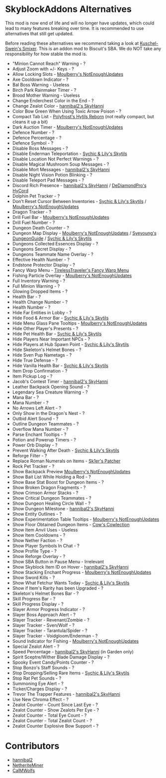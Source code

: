 # SkyblockAddons Alternatives

This mod is now end of life and 
will no longer have updates, which 
could lead to many features breaking 
over time. It is recommended to use 
alternatives that still get updated.

Before reading these alternatives we recommend taking a look at [Kuschel-Swein's Smixer](https://github.com/Kuschel-Swein/smixer-mod). This is an addon mod to Biscuit's SBA. We do NOT take any responsibility for how stable the mod is.

* "Minion Cannot Reach" Warning - ?
* Adjust Zoom with +/- Keys - ?
* Allow Locking Slots - [Moulberry's NotEnoughUpdates](https://github.com/Moulberry/NotEnoughUpdates/releases/latest)
* Axe Cooldown Indicator - ?
* Bal Boss Warning - Useless
* Birch Park Rainmaker Timer - ?
* Brood Mother Warning - Useless
* Change Enderchest Color in the End - ?
* Change Zealot Color - [hannibal2's SkyHanni](https://github.com/hannibal002/SkyHanni/releases)
* Color Bow Green When Using Toxic Arrow Poison - ?
* Compact Tab List - [Polyfrost's Hytils Reborn](https://github.com/Polyfrost/Hytils-Reborn/releases/latest) (not really compact, but cleans it up a bit)
* Dark Auction Timer - [Moulberry's NotEnoughUpdates](https://github.com/Moulberry/NotEnoughUpdates/releases/latest)
* Defence Number - ?
* Defence Percentage - ?
* Defence Symbol - ?
* Disable Boss Messages - ?
* Disable Enderman Teleportation - [Sychic & Lily's Skytils](https://github.com/Skytils/SkytilsMod/releases/latest)
* Disable Location Not Perfect Warnings - ?
* Disable Magical Mushroom Soup Messages - ?
* Disable Mort Messages - [hannibal2's SkyHanni](https://github.com/hannibal002/SkyHanni/releases)
* Disable Night Vision Potion Blinking - ?
* Disable Teleport Pad Messages - ?
* Discord Rich Presence - [hannibal2's SkyHanni](https://github.com/hannibal002/SkyHanni/releases) / [DeDiamondPro's HyCord](https://github.com/DeDiamondPro/HyCord/releases/latest) 
* Dolphin Pet Tracker - ?
* Don't Reset Cursor Between Inventories - [Sychic & Lily's Skytils](https://github.com/Skytils/SkytilsMod/releases/latest) / [Moulberry's NotEnoughUpdates](https://github.com/Moulberry/NotEnoughUpdates/releases/latest)
* Dragon Tracker - ?
* Drill Fuel Bar - [Moulberry's NotEnoughUpdates](https://github.com/Moulberry/NotEnoughUpdates/releases/latest)
* Drill Fuel Number - ?
* Dungeon Death Counter - ?
* Dungeon Map Display - [Moulberry's NotEnoughUpdates](https://github.com/Moulberry/NotEnoughUpdates/releases/latest) / [Syeyoung's DungeonGuide](https://github.com/Dungeons-Guide/Skyblock-Dungeons-Guide/releases/latest) / [Sychic & Lily's Skytils](https://github.com/Skytils/SkytilsMod/releases/latest)
* Dungeons Collected Essences Display - ?
* Dungeons Secret Display  - ?
* Dungeons Teammate Name Overlay - ?
* Effective Health Number - ?
* Endstone Protector Display - ?
* Fancy Warp Menu - [TirelessTraveler's Fancy Warp Menu](https://github.com/ILikePlayingGames/FancyWarpMenu/releases/latest)
* Fishing Particle Overlay - [Moulberry's NotEnoughUpdates](https://github.com/Moulberry/NotEnoughUpdates/releases/latest)
* Full Inventory Warning - ?
* Full Minion Warning - ?
* Glowing Dropped Items  - ?
* Health Bar - ?
* Health Change Number - ?
* Health Number - ?
* Hide Far Entities in Lobby - ?
* Hide Food & Armor Bar - [Sychic & Lily's Skytils](https://github.com/Skytils/SkytilsMod/releases/latest)
* Hide Menu Glass Pane Tooltips - [Moulberry's NotEnoughUpdates](https://github.com/Moulberry/NotEnoughUpdates/releases/latest)
* Hide Other Player's Presents - ?
* Hide Pet Health Bar - [Sychic & Lily's Skytils](https://github.com/Skytils/SkytilsMod/releases/latest)
* Hide Players Near Important NPCs - ?
* Hide Players at Hub Spawn Point - [Sychic & Lily's Skytils](https://github.com/Skytils/SkytilsMod/releases/latest)
* Hide Skeleton's Helmet Bones - ?
* Hide Sven Pup Nametags - ?
* Hide True Defense - ?
* Hide Vanilla Health Bar - [Sychic & Lily's Skytils](https://github.com/Skytils/SkytilsMod/releases/latest)
* Item Drop Confirmation - ?
* Item Pickup Log - ?
* Jacob's Contest Timer - [hannibal2's SkyHanni](https://github.com/hannibal002/SkyHanni/releases)
* Leather Backpack Opening Sound - ?
* Legendary Sea Creature Warning - ?
* Mana Bar - ?
* Mana Number - ?
* No Arrows Left Alert - ?
* Only Show in the Dragon's Nest - ?
* Outbid Alert Sound - ?
* Outline Dungeon Teammates - ?
* Overflow Mana Number - ?
* Parse Enchant Tooltips - ?
* Potion and Powerup Timers - ?
* Power Orb Display - ?
* Prevent Walking After Death - [Sychic & Lily's Skytils](https://github.com/Skytils/SkytilsMod/releases/latest)
* Reforge Filter - ?
* Replace Roman Numerals on Items - [Sk1er's Patcher](https://sk1er.club/mods/patcher)
* Rock Pet Tracker - ?
* Show Backpack Preview [Moulberry's NotEnoughUpdates](https://github.com/Moulberry/NotEnoughUpdates/releases/latest)
* Show Bait List While Holding a Rod - ?
* Show Base Stat Boost for Dungeon Items - ?
* Show Broken Dragon Fragments - ?
* Show Crimson Armor Stacks - ?
* Show Critical Dungeon Teammates  - ?
* Show Dungeon Healing Circle Wall - ?
* Show Dungeon Milestone - [hannibal2's SkyHanni](https://github.com/hannibal002/SkyHanni/releases)
* Show Entity Outlines - ?
* Show Experimentation Table Tooltips - [Moulberry's NotEnoughUpdates](https://github.com/Moulberry/NotEnoughUpdates/releases/latest)
* Show Floor Obtained Dungeon Items - [Cow's Cowlection](https://github.com/cow-mc/Cowlection/releases/latest)
* Show Item Anvil Uses - Useless
* Show Item Cooldowns - ?
* Show Nether Faction - ?
* Show Player Symbols In Chat - ?
* Show Profile Type - ?
* Show Reforge Overlay - ?
* Show SBA Button in Pause Menu - Irrelevant
* Show Skyblock Item ID on Hover - [hannibal2's SkyHanni](https://github.com/hannibal002/SkyHanni/releases)
* Show Stacking Enchant Progress - [Moulberry's NotEnoughUpdates](https://github.com/NotEnoughUpdates/NotEnoughUpdates/releases/latest)
* Show Sword Kills - ?
* Show What Fetchur Wants Today - [Sychic & Lily's Skytils](https://github.com/Skytils/SkytilsMod/releases/latest)
* Show if Item's Rarity has been Upgraded - ?
* Skeleton's Helmet Bones Bar - ?
* Skill Progress Bar - ?
* Skill Progress Display - ?
* Slayer Armor Progress Indicator - ?
* Slayer Boss Approach Alert - ?
* Slayer Tracker - Revenant/Zombie - ?
* Slayer Tracker - Sven/Wolf - ?
* Slayer Tracker - Tarantula/Spider - ?
* Slayer Tracker - Voidgloom/Enderman - ?
* Sound Indicator for Fishing - [Moulberry's NotEnoughUpdates](https://github.com/Moulberry/NotEnoughUpdates/releases/latest)
* Special Zealot Alert - ?
* Speed Percentage - [hannibal2's SkyHanni](https://github.com/hannibal002/SkyHanni/releases) (in Garden only)
* Spirit Sceptre/Wither Blade Damage Display - ?
* Spooky Event Candy/Points Counter - ?
* Stop Bonzo's Staff Sounds - ?
* Stop Dropping/Selling Rare Items - [Sychic & Lily's Skytils](https://github.com/Skytils/SkytilsMod/releases/latest)
* Stop Rat Pet Sounds - ?
* Summoning Eye Alert - ?
* Ticker/Charges Display - ?
* Trevor The Trapper Features - [hannibal2's SkyHanni](https://github.com/hannibal002/SkyHanni/releases)
* Use New Chroma Effect - ?
* Zealot Counter - Count Since Last Eye - ?
* Zealot Counter - Show Zealots Per Eye - ?
* Zealot Counter - Total Eye Count - ?
* Zealot Counter - Total Zealot Count - ?
* Zealot Counter Explosive Bow Support - ?

# Contributors

* [hannibal2](https://github.com/hannibal002)
* [NetheriteMiner](https://github.com/NetheriteMiner)
* [CalMWolfs](https://github.com/CalMWolfs)
